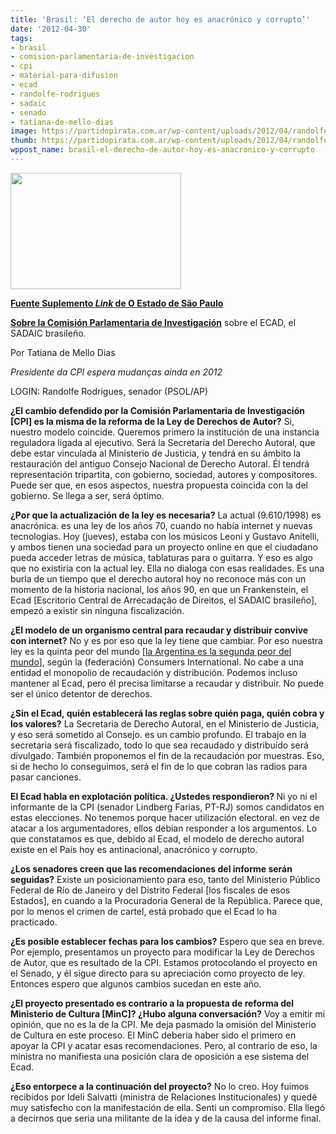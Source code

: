 ```yaml
---
title: 'Brasil: ‘El derecho de autor hoy es anacrónico y corrupto’'
date: '2012-04-30'
tags:
- brasil
- comision-parlamentaria-de-investigacion
- cpi
- material-para-difusion
- ecad
- randolfe-rodrigues
- sadaic
- senado
- tatiana-de-mello-dias
image: https://partidopirata.com.ar/wp-content/uploads/2012/04/randolfe-ae.jpg
thumb: https://partidopirata.com.ar/wp-content/uploads/2012/04/randolfe-ae-150x150.jpg
wppost_name: brasil-el-derecho-de-autor-hoy-es-anacronico-y-corrupto
---
```


<a href="https://partidopirata.com.ar/wp-content/uploads/2012/04/randolfe-ae.jpg"><img class=" wp-image-4285 " title="randolfe-ae" src="https://partidopirata.com.ar/wp-content/uploads/2012/04/randolfe-ae.jpg" alt="" width="273" height="186" /></a>


<strong><a href="http://blogs.estadao.com.br/link/o-direito-autoral-hoje-e-anacronico-e-corrupto/" target="_blank">Fuente Suplemento <em>Link</em> de O Estado de São Paulo</a></strong>

<strong><a href="https://partidopirata.com.ar/4213/brasil-comision-parlamentaria-de-inviestigacion-del-ecad-sadaic-brasileno-concluye-pidiendo-mas-fiscalizacion-al-organismo-y-cambios-en-la-gestion">Sobre la Comisión Parlamentaria de Investigación</a></strong> sobre el ECAD, el SADAIC brasileño.

Por Tatiana de Mello Dias

<em>Presidente da CPI espera mudanças ainda en 2012</em>

LOGIN: Randolfe Rodrigues, senador (PSOL/AP)

<strong>¿El cambio defendido por la Comisión Parlamentaria de Investigación [CPI] es la misma de la reforma de la Ley de Derechos de Autor?</strong>
Si, nuestro modelo coincide. Queremos primero la institución de una instancia reguladora ligada al ejecutivo. Será la Secretaria del Derecho Autoral, que debe estar vinculada al Ministerio de Justicia, y tendrá en su ámbito la restauración del antiguo Consejo Nacional de Derecho Autoral. Él tendrá representación tripartita, con gobierno, sociedad, autores y compositores. Puede ser que, en esos aspectos, nuestra propuesta coincida con la del gobierno. Se llega a ser, será óptimo.

<strong>¿Por que la actualización de la ley es necesaria?</strong>
La actual (9.610/1998) es anacrónica. es una ley de los años 70, cuando no había internet y nuevas tecnologias. Hoy (jueves), estaba con los músicos Leoni y Gustavo Anitelli, y ambos tienen una sociedad para un proyecto online en que el ciudadano pueda acceder letras de música, tablaturas para o guitarra. Y eso es algo que no existiria con la actual ley. Ella no dialoga con esas realidades. Es una burla de un tiempo que el derecho autoral hoy no reconoce más con un momento de la historia nacional, los años 90, en que un Frankenstein, el Ecad [Escritorio Central de Arrecadação de Direitos, el SADAIC brasileño], empezó a existir sin ninguna fiscalización.

<strong>¿El modelo de un organismo central para recaudar y distribuir convive con internet?</strong>
No y es por eso que la ley tiene que cambiar. Por eso nuestra ley es la quinta peor del mundo [<a href="https://partidopirata.com.ar/4235/somos-subcampeones-la-segunda-peor-ley-de-derecho-de-autor-del-mundo">la Argentina es la segunda peor del mundo</a>], según la (federación) Consumers International. No cabe a una entidad el monopolio de recaudación y distribución. Podemos incluso mantener al Ecad, pero él precisa limitarse a recaudar y distribuir. No puede ser el único detentor de derechos.

<strong>¿Sin el Ecad, quién establecerá las reglas sobre quién paga, quién cobra y los valores?</strong>
La Secretaria de Derecho Autoral, en el Ministerio de Justicia, y eso será sometido al Consejo. es un cambio profundo. El trabajo en la secretaria será fiscalizado, todo lo que sea recaudado y distribuído será divulgado. También proponemos el fin de la recaudación por muestras. Eso, si de hecho lo conseguimos, será el fin de lo que cobran las radios para pasar canciones.

<strong>El Ecad habla en explotación política. ¿Ustedes respondieron? </strong>
Ni yo ni el informante de la CPI (senador Lindberg Farias, PT-RJ) somos candidatos en estas elecciones. No tenemos porque hacer utilización electoral. en vez de atacar a los argumentadores, ellos debian responder a los argumentos. Lo que constatamos es que, debido al Ecad, el modelo de derecho autoral existe en el País hoy es antinacional, anacrónico y corrupto.

<strong>¿Los senadores creen que las recomendaciones del informe serán seguidas?</strong>
Existe un posicionamiento para eso, tanto del Ministerio Público Federal de Río de Janeiro y del Distrito Federal [los fiscales de esos Estados], en cuando a la Procuradoria General de la República. Parece que, por lo menos el crimen de cartel, está probado que el Ecad lo ha practicado.

<strong>¿Es posible establecer fechas para los cambios?</strong>
Espero que sea en breve. Por ejemplo, presentamos un proyecto para modificar la Ley de Derechos de Autor, que es resultado de la CPI. Estamos protocolando el proyecto en el Senado, y él sigue directo para su apreciación como proyecto de ley. Entonces espero que algunos cambios sucedan en este año.

<strong>¿El proyecto presentado es contrario a la propuesta de reforma del Ministerio de Cultura [MinC]? ¿Hubo alguna conversación?</strong>
Voy a emitir mi opinión, que no es la de la CPI. Me deja pasmado la omisión del Ministerio de Cultura en este proceso. El MinC deberia haber sido el primero en apoyar la CPI y acatar esas recomendaciones. Pero, al contrario de eso, la ministra no manifiesta una posición clara de oposición a ese sistema del Ecad.

<strong>¿Eso entorpece a la continuación del proyecto?</strong>
No lo creo. Hoy fuimos recibidos por Ideli Salvatti (ministra de Relaciones Institucionales) y quedé muy satisfecho con la manifestación de ella. Senti un compromiso. Ella llegó a decirnos que seria una militante de la idea y de la causa del informe final.
